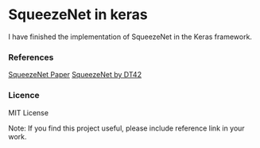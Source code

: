 # SqueezeNet in keras
I have finished the implementation of SqueezeNet in the Keras framework.


### References
  [SqueezeNet Paper](http://arxiv.org/abs/1602.07360)
  [SqueezeNet by DT42](https://github.com/DT42/squeezenet_demo)



### Licence 

MIT License 

Note: If you find this project useful, please include reference link in your work.
